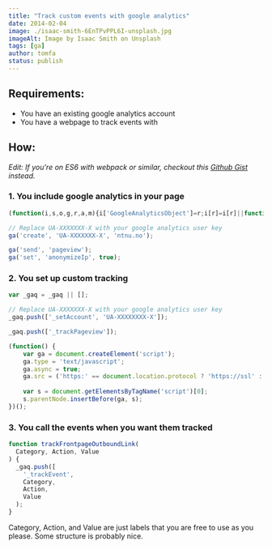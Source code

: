 ```yaml
---
title: "Track custom events with google analytics"
date: 2014-02-04
image: ./isaac-smith-6EnTPvPPL6I-unsplash.jpg
imageAlt: Image by Isaac Smith on Unsplash
tags: [ga]
author: tomfa
status: publish
---
```


Requirements:
-------------

*   You have an existing google analytics account
*   You have a webpage to track events with

How:
----

_Edit: If you're on ES6 with webpack or similar, checkout this [Github Gist](https://gist.github.com/tomfa/fc334a7e69f6289d81168b31ebe76735) instead._

### 1\. You include google analytics in your page

```js
(function(i,s,o,g,r,a,m){i['GoogleAnalyticsObject']=r;i[r]=i[r]||function(){ (i[r].q=i[r].q||[]).push(arguments)},i[r].l=1*new Date();a=s.createElement(o), m=s.getElementsByTagName(o)[0];a.async=1;a.src=g;m.parentNode.insertBefore(a,m) })(window,document,'script','//www.google-analytics.com/analytics.js','ga');

// Replace UA-XXXXXXX-X with your google analytics user key 
ga('create', 'UA-XXXXXXX-X', 'ntnu.no'); 

ga('send', 'pageview');
ga('set', 'anonymizeIp', true);
```

### 2\. You set up custom tracking

```js
var _gaq = _gaq || []; 

// Replace UA-XXXXXXX-X with your google analytics user key 
_gaq.push(['_setAccount', 'UA-XXXXXXXX-X']); 

_gaq.push(['_trackPageview']); 

(function() { 
    var ga = document.createElement('script'); 
    ga.type = 'text/javascript'; 
    ga.async = true; 
    ga.src = ('https:' == document.location.protocol ? 'https://ssl' : 'http://www') + '.google-analytics.com/ga.js'; 
    
    var s = document.getElementsByTagName('script')[0]; 
    s.parentNode.insertBefore(ga, s); 
})();
```


### 3\. You call the events when you want them tracked

```js
function trackFrontpageOutboundLink(
  Category, Action, Value
) { 
  _gaq.push([
    '_trackEvent',
    Category, 
    Action, 
    Value
  ); 
}
```` 
Category, Action, and Value are just labels that you are free to use as you please. 
Some structure is probably nice.
